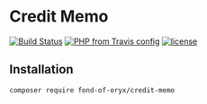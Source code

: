 # Credit Memo
[![Build Status](https://travis-ci.org/fond-of-oryx/credit-memo.svg?branch=main)](https://travis-ci.org/fond-of-oryx/credit-memo)
[![PHP from Travis config](https://img.shields.io/travis/php-v/fond-of-oryx/credit-memo.svg)](https://php.net/)
[![license](https://img.shields.io/github/license/fond-of-oryx/credit-memo.svg)](https://packagist.org/packages/fond-of-oryx/credit-memo)

## Installation

```
composer require fond-of-oryx/credit-memo
```
